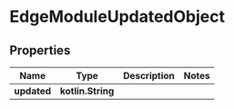 
# EdgeModuleUpdatedObject

## Properties
Name | Type | Description | Notes
------------ | ------------- | ------------- | -------------
**updated** | **kotlin.String** |  | 



